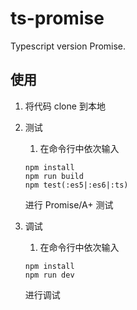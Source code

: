 # ts-promise

Typescript version Promise.

## 使用

1.  将代码 clone 到本地
2.  测试

    1.  在命令行中依次输入

    ```shell
    npm install
    npm run build
    npm test(:es5|:es6|:ts)
    ```

    进行 Promise/A+ 测试

3.  调试

    1.  在命令行中依次输入

    ```shell
    npm install
    npm run dev
    ```

    进行调试
